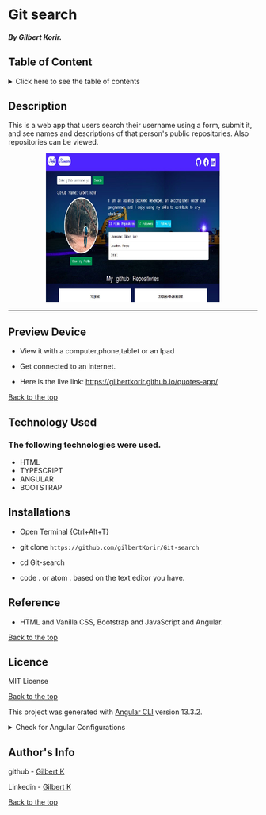 # Git search

##### By Gilbert Korir.

## Table of Content

<details>
  <summary> Click here to see the table of contents</summary>

+ [Description](#description)
+ [Preview Device](#Preview)
+ [Technology Used](#technology-used)
+ [Reference](#reference)
+ [Licence](#licence)
+ [Authors Info](#author-Info)
</details>

## Description

<p>This is a web app that users search their username using a form, submit it, and see names and descriptions of that person's public repositories. Also repositories can be viewed.</p>

<p align="center"><img src="https://github.com/gilbertKorir/Git-search/blob/master/src/assets/bg.jpg" height="300px" width = "70%"> </p>
  
 ---

## Preview Device

* View it with a computer,phone,tablet or an Ipad

* Get connected to an internet.
  
* Here is the live link: https://gilbertkorir.github.io/quotes-app/

[Back to the top](#git-search)

## Technology Used

### The following technologies were used.

* HTML
* TYPESCRIPT
* ANGULAR
* BOOTSTRAP

## Installations

* Open Terminal {Ctrl+Alt+T}

* git clone `https://github.com/gilbertKorir/Git-search`

* cd Git-search

* code . or atom . based on the text editor you have.

## Reference

* HTML and Vanilla CSS, Bootstrap and JavaScript and Angular.

[Back to the top](#git-search)

## Licence
MIT License

[Back to the top](#git-search)

This project was generated with [Angular CLI](https://github.com/angular/angular-cli) version 13.3.2.

<details>
<summary>Check for Angular Configurations</summary>
## Development server

Run `ng serve` for a dev server. Navigate to `http://localhost:4200/`. The application will automatically reload if you change any of the source files.

## Code scaffolding

Run `ng generate component component-name` to generate a new component. You can also use `ng generate directive|pipe|service|class|guard|interface|enum|module`.

## Build

Run `ng build` to build the project. The build artifacts will be stored in the `dist/` directory.

## Running unit tests

Run `ng test` to execute the unit tests via [Karma](https://karma-runner.github.io).

## Running end-to-end tests

Run `ng e2e` to execute the end-to-end tests via a platform of your choice. To use this command, you need to first add a package that implements end-to-end testing capabilities.

## Further help

To get more help on the Angular CLI use `ng help` or go check out the [Angular CLI Overview and Command Reference](https://angular.io/cli) page.
</details>


## Author's Info
github - [Gilbert K](https://github.com/gilbertKorir)

Linkedin - [Gilbert K](https://www.linkedin.com/public-profile/settings)


[Back to the top](#git-search)